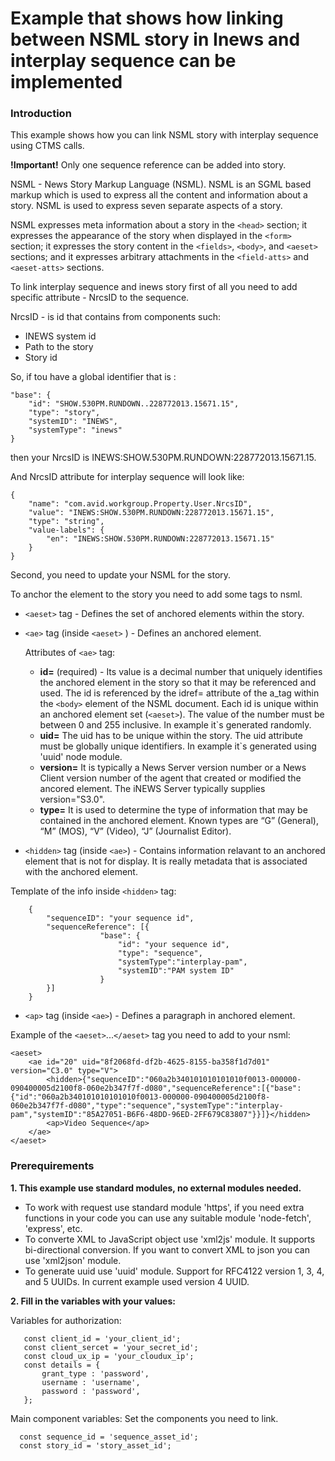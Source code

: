 # Example that shows how linking between NSML story in Inews and interplay sequence can be implemented


### Introduction
This example shows how you can link NSML story with interplay sequence using CTMS calls.

**!Important!** Only one sequence reference can be added into story.

NSML - News Story Markup Language (NSML). NSML is an SGML based markup which is used to express all the content and information about a story. 
NSML is used to express seven separate aspects of a story. 

NSML expresses meta information about a story in the `<head>` section; it expresses the appearance of the story when displayed in the `<form>` section; 
it expresses the story content in the `<fields>`, `<body>`, and `<aeset>` sections; 
and it expresses arbitrary attachments in the `<field-atts>` and `<aeset-atts>` sections.

To link interplay sequence and inews story first of all you need to add specific attribute - NrcsID to the sequence.

NrcsID - is id that contains from components such:
*  INEWS system id
*  Path to the story
*  Story id

So, if tou have a global identifier that is :

```
"base": {
    "id": "SHOW.530PM.RUNDOWN..228772013.15671.15",
    "type": "story",
    "systemID": "INEWS",
    "systemType": "inews"
}
```

then your NrcsID is INEWS:SHOW.530PM.RUNDOWN:228772013.15671.15.

And NrcsID attribute for interplay sequence will look like:

```
{
    "name": "com.avid.workgroup.Property.User.NrcsID",
    "value": "INEWS:SHOW.530PM.RUNDOWN:228772013.15671.15",
    "type": "string",
    "value-labels": {
        "en": "INEWS:SHOW.530PM.RUNDOWN:228772013.15671.15"
    }
}
```

Second, you need to update your NSML for the story. 

To anchor the element to the story you need to add some tags to nsml. 

*  `<aeset>` tag - Defines the set of anchored elements within the story.
*  `<ae>` tag (inside `<aeset>` ) - Defines an anchored element.
   
    Attributes of `<ae>` tag:
    *  **id=** (required) - Its value is a decimal number that uniquely identifies the anchored element in the story so that it may be referenced and used. The id is referenced by the idref= attribute of the a_tag
within the `<body>` element of the NSML document. Each id is unique within an anchored element set
(`<aeset>`). The value of the number must be between 0 and 255 inclusive. In example it`s generated randomly.
    *  **uid=** The uid has to be unique within the story. The uid attribute must be globally unique identifiers. In example it`s generated using 'uuid' node module.
    *  **version=** It is typically a News Server version number or a News Client version number of the agent that created or modified the ancored element. The iNEWS
Server typically supplies version="S3.0". 
    *  **type=**  It is used to determine the type of information that may be contained in the anchored element. Known types are “G” (General), “M” (MOS), “V” (Video),
“J” (Journalist Editor). 

* `<hidden>` tag (inside `<ae>`) - Contains information relavant to an anchored element that is not for display. It is really metadata that is associated with the anchored element. 

Template of the info inside `<hidden>` tag:

```
    {
        "sequenceID": "your sequence id",
        "sequenceReference": [{
                    "base": { 
                        "id": "your sequence id", 
                        "type": "sequence", 
                        "systemType":"interplay-pam",
                        "systemID":"PAM system ID"
                    }
        }]
    }
```

* `<ap>` tag (inside `<ae>`) - Defines a paragraph in anchored element. 

Example of the `<aeset>`...`</aeset>` tag you need to add to your nsml:

```
<aeset>
    <ae id="20" uid="8f2068fd-df2b-4625-8155-ba358f1d7d01" version="C3.0" type="V">
        <hidden>{"sequenceID":"060a2b340101010101010f0013-000000-090400005d2100f8-060e2b347f7f-d080","sequenceReference":[{"base":{"id":"060a2b340101010101010f0013-000000-090400005d2100f8-060e2b347f7f-d080","type":"sequence","systemType":"interplay-pam","systemID":"85A27051-B6F6-48DD-96ED-2FF679C83807"}}]}</hidden>
        <ap>Video Sequence</ap>
    </ae>
</aeset>
```



### Prerequirements
**1. This example use standard modules, no external modules needed.** 

*   To work with request use standard module 'https', if you need extra functions in your code you can use any suitable module 'node-fetch', 'express', etc.
*   To converte XML to JavaScript object use 'xml2js' module. It supports bi-directional conversion. If you want to convert XML to json you can use 'xml2json' module.
*   To generate uuid use 'uuid' module. Support for RFC4122 version 1, 3, 4, and 5 UUIDs. In current example used version 4 UUID.

   
**2. Fill in the variables with your values:**
    
   Variables for authorization:
	
       const client_id = 'your_client_id';
       const client_sercet = 'your_secret_id';
       const cloud_ux_ip = 'your_cloudux_ip';
       const details = {
           grant_type : 'password', 
           username : 'username',
           password : 'password',
       }; 
  
  Main component variables:
	Set the components you need to link.
	
	  const sequence_id = 'sequence_asset_id';
      const story_id = 'story_asset_id';
	
